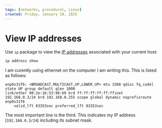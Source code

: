 ```yaml
---
tags: [networks, procedural, Linux]
created: Friday, January 10, 2025
---
```


# View IP addresses

Use `ip` package to view the [IP addresses](IP_addresses.md) associated with
your current host:

```sh
ip address show
```

I am curently using ethernet on the computer I am writing this. This is listed
as follows:

```
enp0s31f6: <BROADCAST,MULTICAST,UP,LOWER_UP> mtu 1500 qdisc fq_codel state UP group default qlen 1000
link/ether 90:2e:16:53:98:b9 brd ff:ff:ff:ff:ff:ffinet
192.168.0.3/24 brd 192.168.0.255 scope global dynamic noprefixroute enp0s31f6
    valid_lft 83353sec preferred_lft 83353sec
```

The most important line is the third. This indicates my IP address
(`192.168.0.3/24`) including its subnet mask.
